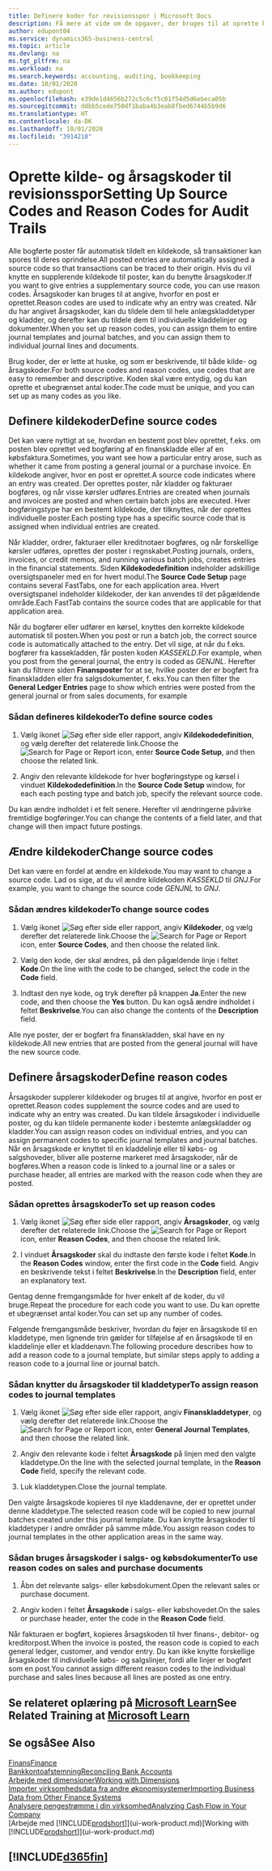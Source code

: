 ```yaml
---
title: Definere koder for revisionsspor | Microsoft Docs
description: Få mere at vide om de opgaver, der bruges til at oprette kilde- og årsagskoder, som du kan bruge til at spore revisionsspor.
author: edupont04
ms.service: dynamics365-business-central
ms.topic: article
ms.devlang: na
ms.tgt_pltfrm: na
ms.workload: na
ms.search.keywords: accounting, auditing, bookkeeping
ms.date: 10/01/2020
ms.author: edupont
ms.openlocfilehash: e39de1d4656b272c5c6cf5c01f54d5d6ebeca05b
ms.sourcegitcommit: ddbb5cede750df1baba4b3eab8fbed6744b5b9d6
ms.translationtype: HT
ms.contentlocale: da-DK
ms.lasthandoff: 10/01/2020
ms.locfileid: "3914210"
---
```

# <a name="setting-up-source-codes-and-reason-codes-for-audit-trails"></a><span data-ttu-id="9e465-103">Oprette kilde- og årsagskoder til revisionsspor</span><span class="sxs-lookup"><span data-stu-id="9e465-103">Setting Up Source Codes and Reason Codes for Audit Trails</span></span>

<span data-ttu-id="9e465-104">Alle bogførte poster får automatisk tildelt en kildekode, så transaktioner kan spores til deres oprindelse.</span><span class="sxs-lookup"><span data-stu-id="9e465-104">All posted entries are automatically assigned a source code so that transactions can be traced to their origin.</span></span> <span data-ttu-id="9e465-105">Hvis du vil knytte en supplerende kildekode til poster, kan du benytte årsagskoder.</span><span class="sxs-lookup"><span data-stu-id="9e465-105">If you want to give entries a supplementary source code, you can use reason codes.</span></span> <span data-ttu-id="9e465-106">Årsagskoder kan bruges til at angive, hvorfor en post er oprettet.</span><span class="sxs-lookup"><span data-stu-id="9e465-106">Reason codes are used to indicate why an entry was created.</span></span> <span data-ttu-id="9e465-107">Når du har angivet årsagskoder, kan du tildele dem til hele anlægskladdetyper og kladder, og derefter kan du tildele dem til individuelle kladdelinjer og dokumenter.</span><span class="sxs-lookup"><span data-stu-id="9e465-107">When you set up reason codes, you can assign them to entire journal templates and journal batches, and you can assign them to individual journal lines and documents.</span></span>  

<span data-ttu-id="9e465-108">Brug koder, der er lette at huske, og som er beskrivende, til både kilde- og årsagskoder.</span><span class="sxs-lookup"><span data-stu-id="9e465-108">For both source codes and reason codes, use codes that are easy to remember and descriptive.</span></span> <span data-ttu-id="9e465-109">Koden skal være entydig, og du kan oprette et ubegrænset antal koder.</span><span class="sxs-lookup"><span data-stu-id="9e465-109">The code must be unique, and you can set up as many codes as you like.</span></span>

## <a name="define-source-codes"></a><span data-ttu-id="9e465-110">Definere kildekoder</span><span class="sxs-lookup"><span data-stu-id="9e465-110">Define source codes</span></span>

<span data-ttu-id="9e465-111">Det kan være nyttigt at se, hvordan en bestemt post blev oprettet, f.eks. om posten blev oprettet ved bogføring af en finanskladde eller af en købsfaktura.</span><span class="sxs-lookup"><span data-stu-id="9e465-111">Sometimes, you want see how a particular entry arose, such as whether it came from posting a general journal or a purchase invoice.</span></span> <span data-ttu-id="9e465-112">En kildekode angiver, hvor en post er oprettet.</span><span class="sxs-lookup"><span data-stu-id="9e465-112">A source code indicates where an entry was created.</span></span> <span data-ttu-id="9e465-113">Der oprettes poster, når kladder og fakturaer bogføres, og når visse kørsler udføres.</span><span class="sxs-lookup"><span data-stu-id="9e465-113">Entries are created when journals and invoices are posted and when certain batch jobs are executed.</span></span> <span data-ttu-id="9e465-114">Hver bogføringstype har en bestemt kildekode, der tilknyttes, når der oprettes individuelle poster.</span><span class="sxs-lookup"><span data-stu-id="9e465-114">Each posting type has a specific source code that is assigned when individual entries are created.</span></span>  

<span data-ttu-id="9e465-115">Når kladder, ordrer, fakturaer eller kreditnotaer bogføres, og når forskellige kørsler udføres, oprettes der poster i regnskabet.</span><span class="sxs-lookup"><span data-stu-id="9e465-115">Posting journals, orders, invoices, or credit memos, and running various batch jobs, creates entries in the financial statements.</span></span> <span data-ttu-id="9e465-116">Siden **Kildekodedefinition** indeholder adskillige oversigtspaneler med en for hvert modul.</span><span class="sxs-lookup"><span data-stu-id="9e465-116">The **Source Code Setup** page contains several FastTabs, one for each application area.</span></span> <span data-ttu-id="9e465-117">Hvert oversigtspanel indeholder kildekoder, der kan anvendes til det pågældende område.</span><span class="sxs-lookup"><span data-stu-id="9e465-117">Each FastTab contains the source codes that are applicable for that application area.</span></span>

<span data-ttu-id="9e465-118">Når du bogfører eller udfører en kørsel, knyttes den korrekte kildekode automatisk til posten.</span><span class="sxs-lookup"><span data-stu-id="9e465-118">When you post or run a batch job, the correct source code is automatically attached to the entry.</span></span> <span data-ttu-id="9e465-119">Det vil sige, at når du f.eks. bogfører fra kassekladden, får posten koden *KASSEKLD*.</span><span class="sxs-lookup"><span data-stu-id="9e465-119">For example, when you post from the general journal, the entry is coded as *GENJNL*.</span></span> <span data-ttu-id="9e465-120">Herefter kan du filtrere siden **Finansposter** for at se, hvilke poster der er bogført fra finanskladden eller fra salgsdokumenter, f. eks.</span><span class="sxs-lookup"><span data-stu-id="9e465-120">You can then filter the **General Ledger Entries** page to show which entries were posted from the general journal or from sales documents, for example</span></span>

### <a name="to-define-source-codes"></a><span data-ttu-id="9e465-121">Sådan defineres kildekoder</span><span class="sxs-lookup"><span data-stu-id="9e465-121">To define source codes</span></span>

1. <span data-ttu-id="9e465-122">Vælg ikonet ![Søg efter side eller rapport](media/ui-search/search_small.png "Ikonet Søg efter side eller rapport"), angiv **Kildekodedefinition**, og vælg derefter det relaterede link.</span><span class="sxs-lookup"><span data-stu-id="9e465-122">Choose the ![Search for Page or Report](media/ui-search/search_small.png "Search for Page or Report icon") icon, enter **Source Code Setup**, and then choose the related link.</span></span>  

2. <span data-ttu-id="9e465-123">Angiv den relevante kildekode for hver bogføringstype og kørsel i vinduet **Kildekodedefinition**.</span><span class="sxs-lookup"><span data-stu-id="9e465-123">In the **Source Code Setup** window, for each each posting type and batch job, specify the relevant source code.</span></span>  

<span data-ttu-id="9e465-124">Du kan ændre indholdet i et felt senere. Herefter vil ændringerne påvirke fremtidige bogføringer.</span><span class="sxs-lookup"><span data-stu-id="9e465-124">You can change the contents of a field later, and that change will then impact future postings.</span></span>

## <a name="change-source-codes"></a><span data-ttu-id="9e465-125">Ændre kildekoder</span><span class="sxs-lookup"><span data-stu-id="9e465-125">Change source codes</span></span>

<span data-ttu-id="9e465-126">Det kan være en fordel at ændre en kildekode.</span><span class="sxs-lookup"><span data-stu-id="9e465-126">You may want to change a source code.</span></span> <span data-ttu-id="9e465-127">Lad os sige, at du vil ændre kildekoden *KASSEKLD* til *GNJ*.</span><span class="sxs-lookup"><span data-stu-id="9e465-127">For example, you want to change the source code *GENJNL* to *GNJ*.</span></span>

### <a name="to-change-source-codes"></a><span data-ttu-id="9e465-128">Sådan ændres kildekoder</span><span class="sxs-lookup"><span data-stu-id="9e465-128">To change source codes</span></span>

1. <span data-ttu-id="9e465-129">Vælg ikonet ![Søg efter side eller rapport](media/ui-search/search_small.png "Ikonet Søg efter side eller rapport"), angiv **Kildekoder**, og vælg derefter det relaterede link.</span><span class="sxs-lookup"><span data-stu-id="9e465-129">Choose the ![Search for Page or Report](media/ui-search/search_small.png "Search for Page or Report icon") icon, enter **Source Codes**, and then choose the related link.</span></span>

2. <span data-ttu-id="9e465-130">Vælg den kode, der skal ændres, på den pågældende linje i feltet **Kode**.</span><span class="sxs-lookup"><span data-stu-id="9e465-130">On the line with the code to be changed, select the code in the **Code** field.</span></span>

3. <span data-ttu-id="9e465-131">Indtast den nye kode, og tryk derefter på knappen **Ja**.</span><span class="sxs-lookup"><span data-stu-id="9e465-131">Enter the new code, and then choose the **Yes** button.</span></span> <span data-ttu-id="9e465-132">Du kan også ændre indholdet i feltet **Beskrivelse**.</span><span class="sxs-lookup"><span data-stu-id="9e465-132">You can also change the contents of the **Description** field.</span></span>

<span data-ttu-id="9e465-133">Alle nye poster, der er bogført fra finanskladden, skal have en ny kildekode.</span><span class="sxs-lookup"><span data-stu-id="9e465-133">All new entries that are posted from the general journal will have the new source code.</span></span>

## <a name="define-reason-codes"></a><span data-ttu-id="9e465-134">Definere årsagskoder</span><span class="sxs-lookup"><span data-stu-id="9e465-134">Define reason codes</span></span>

<span data-ttu-id="9e465-135">Årsagskoder supplerer kildekoder og bruges til at angive, hvorfor en post er oprettet.</span><span class="sxs-lookup"><span data-stu-id="9e465-135">Reason codes supplement the source codes and are used to indicate why an entry was created.</span></span> <span data-ttu-id="9e465-136">Du kan tildele årsagskoder i individuelle poster, og du kan tildele permanente koder i bestemte anlægskladder og kladder.</span><span class="sxs-lookup"><span data-stu-id="9e465-136">You can assign reason codes on individual entries, and you can assign permanent codes to specific journal templates and journal batches.</span></span> <span data-ttu-id="9e465-137">Når en årsagskode er knyttet til en kladdelinje eller til købs- og salgshoveder, bliver alle posterne markeret med årsagskoder, når de bogføres.</span><span class="sxs-lookup"><span data-stu-id="9e465-137">When a reason code is linked to a journal line or a sales or purchase header, all entries are marked with the reason code when they are posted.</span></span>  

### <a name="to-set-up-reason-codes"></a><span data-ttu-id="9e465-138">Sådan oprettes årsagskoder</span><span class="sxs-lookup"><span data-stu-id="9e465-138">To set up reason codes</span></span>

1. <span data-ttu-id="9e465-139">Vælg ikonet ![Søg efter side eller rapport](media/ui-search/search_small.png "Ikonet Søg efter side eller rapport"), angiv **Årsagskoder**, og vælg derefter det relaterede link.</span><span class="sxs-lookup"><span data-stu-id="9e465-139">Choose the ![Search for Page or Report](media/ui-search/search_small.png "Search for Page or Report icon")  icon, enter **Reason Codes**, and then choose the related link.</span></span>

2. <span data-ttu-id="9e465-140">I vinduet **Årsagskoder** skal du indtaste den første kode i feltet **Kode**.</span><span class="sxs-lookup"><span data-stu-id="9e465-140">In the **Reason Codes** window, enter the first code in the **Code** field.</span></span> <span data-ttu-id="9e465-141">Angiv en beskrivende tekst i feltet **Beskrivelse**.</span><span class="sxs-lookup"><span data-stu-id="9e465-141">In the **Description** field, enter an explanatory text.</span></span>

<span data-ttu-id="9e465-142">Gentag denne fremgangsmåde for hver enkelt af de koder, du vil bruge.</span><span class="sxs-lookup"><span data-stu-id="9e465-142">Repeat the procedure for each code you want to use.</span></span> <span data-ttu-id="9e465-143">Du kan oprette et ubegrænset antal koder.</span><span class="sxs-lookup"><span data-stu-id="9e465-143">You can set up any number of codes.</span></span>

<span data-ttu-id="9e465-144">Følgende fremgangsmåde beskriver, hvordan du føjer en årsagskode til en kladdetype, men lignende trin gælder for tilføjelse af en årsagskode til en kladdelinje eller et kladdenavn.</span><span class="sxs-lookup"><span data-stu-id="9e465-144">The following procedure describes how to add a reason code to a journal template, but similar steps apply to adding a reason code to a journal line or journal batch.</span></span>  

### <a name="to-assign-reason-codes-to-journal-templates"></a><span data-ttu-id="9e465-145">Sådan knytter du årsagskoder til kladdetyper</span><span class="sxs-lookup"><span data-stu-id="9e465-145">To assign reason codes to journal templates</span></span>

1. <span data-ttu-id="9e465-146">Vælg ikonet ![Søg efter side eller rapport](media/ui-search/search_small.png "Ikonet Søg efter side eller rapport"), angiv **Finanskladdetyper**, og vælg derefter det relaterede link.</span><span class="sxs-lookup"><span data-stu-id="9e465-146">Choose the ![Search for Page or Report](media/ui-search/search_small.png "Search for Page or Report icon")  icon, enter **General Journal Templates**, and then choose the related link.</span></span>

2. <span data-ttu-id="9e465-147">Angiv den relevante kode i feltet **Årsagskode** på linjen med den valgte kladdetype.</span><span class="sxs-lookup"><span data-stu-id="9e465-147">On the line with the selected journal template, in the **Reason Code** field, specify the relevant code.</span></span>

3. <span data-ttu-id="9e465-148">Luk kladdetypen.</span><span class="sxs-lookup"><span data-stu-id="9e465-148">Close the journal template.</span></span>

<span data-ttu-id="9e465-149">Den valgte årsagskode kopieres til nye kladdenavne, der er oprettet under denne kladdetype.</span><span class="sxs-lookup"><span data-stu-id="9e465-149">The selected reason code will be copied to new journal batches created under this journal template.</span></span> <span data-ttu-id="9e465-150">Du kan knytte årsagskoder til kladdetyper i andre områder på samme måde.</span><span class="sxs-lookup"><span data-stu-id="9e465-150">You assign reason codes to journal templates in the other application areas in the same way.</span></span>

### <a name="to-use-reason-codes-on-sales-and-purchase-documents"></a><span data-ttu-id="9e465-151">Sådan bruges årsagskoder i salgs- og købsdokumenter</span><span class="sxs-lookup"><span data-stu-id="9e465-151">To use reason codes on sales and purchase documents</span></span>

1. <span data-ttu-id="9e465-152">Åbn det relevante salgs- eller købsdokument.</span><span class="sxs-lookup"><span data-stu-id="9e465-152">Open the relevant sales or purchase document.</span></span>

2. <span data-ttu-id="9e465-153">Angiv koden i feltet **Årsagskode** i salgs- eller købshovedet.</span><span class="sxs-lookup"><span data-stu-id="9e465-153">On the sales or purchase header, enter the code in the **Reason Code** field.</span></span>

<span data-ttu-id="9e465-154">Når fakturaen er bogført, kopieres årsagskoden til hver finans-, debitor- og kreditorpost.</span><span class="sxs-lookup"><span data-stu-id="9e465-154">When the invoice is posted, the reason code is copied to each general ledger, customer, and vendor entry.</span></span> <span data-ttu-id="9e465-155">Du kan ikke knytte forskellige årsagskoder til individuelle købs- og salgslinjer, fordi alle linjer er bogført som en post.</span><span class="sxs-lookup"><span data-stu-id="9e465-155">You cannot assign different reason codes to the individual purchase and sales lines because all lines are posted as one entry.</span></span>

## <a name="see-related-training-at-microsoft-learn"></a><span data-ttu-id="9e465-156">Se relateret oplæring på [Microsoft Learn](/learn/paths/set-up-financial-management-dynamics-365-business-central/)</span><span class="sxs-lookup"><span data-stu-id="9e465-156">See Related Training at [Microsoft Learn](/learn/paths/set-up-financial-management-dynamics-365-business-central/)</span></span>

## <a name="see-also"></a><span data-ttu-id="9e465-157">Se også</span><span class="sxs-lookup"><span data-stu-id="9e465-157">See Also</span></span>

[<span data-ttu-id="9e465-158">Finans</span><span class="sxs-lookup"><span data-stu-id="9e465-158">Finance</span></span>](finance.md)  
[<span data-ttu-id="9e465-159">Bankkontoafstemning</span><span class="sxs-lookup"><span data-stu-id="9e465-159">Reconciling Bank Accounts</span></span>](bank-manage-bank-accounts.md)  
[<span data-ttu-id="9e465-160">Arbejde med dimensioner</span><span class="sxs-lookup"><span data-stu-id="9e465-160">Working with Dimensions</span></span>](finance-dimensions.md)  
[<span data-ttu-id="9e465-161">Importer virksomhedsdata fra andre økonomisystemer</span><span class="sxs-lookup"><span data-stu-id="9e465-161">Importing Business Data from Other Finance Systems</span></span>](across-import-data-configuration-packages.md)  
[<span data-ttu-id="9e465-162">Analysere pengestrømme i din virksomhed</span><span class="sxs-lookup"><span data-stu-id="9e465-162">Analyzing Cash Flow in Your Company</span></span>](finance-analyze-cash-flow.md)  
<span data-ttu-id="9e465-163">[Arbejde med [!INCLUDE[prodshort](includes/prodshort.md)]](ui-work-product.md)</span><span class="sxs-lookup"><span data-stu-id="9e465-163">[Working with [!INCLUDE[prodshort](includes/prodshort.md)]](ui-work-product.md)</span></span>  

## [!INCLUDE[d365fin](includes/free_trial_md.md)]  
